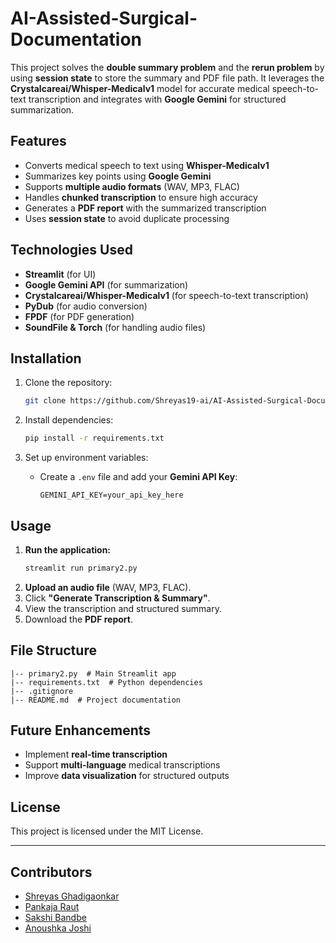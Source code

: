 # AI-Assisted-Surgical-Documentation

This project solves the **double summary problem** and the **rerun problem** by using **session state** to store the summary and PDF file path. It leverages the **Crystalcareai/Whisper-Medicalv1** model for accurate medical speech-to-text transcription and integrates with **Google Gemini** for structured summarization.

## Features
- Converts medical speech to text using **Whisper-Medicalv1**
- Summarizes key points using **Google Gemini**
- Supports **multiple audio formats** (WAV, MP3, FLAC)
- Handles **chunked transcription** to ensure high accuracy
- Generates a **PDF report** with the summarized transcription
- Uses **session state** to avoid duplicate processing

## Technologies Used
- **Streamlit** (for UI)
- **Google Gemini API** (for summarization)
- **Crystalcareai/Whisper-Medicalv1** (for speech-to-text transcription)
- **PyDub** (for audio conversion)
- **FPDF** (for PDF generation)
- **SoundFile & Torch** (for handling audio files)

## Installation
1. Clone the repository:
   ```bash
   git clone https://github.com/Shreyas19-ai/AI-Assisted-Surgical-Documentation.git
   ```

2. Install dependencies:
   ```bash
   pip install -r requirements.txt
   ```

3. Set up environment variables:
   - Create a `.env` file and add your **Gemini API Key**:
     ```
     GEMINI_API_KEY=your_api_key_here
     ```

## Usage
1. **Run the application:**
   ```bash
   streamlit run primary2.py
   ```
2. **Upload an audio file** (WAV, MP3, FLAC).
3. Click **"Generate Transcription & Summary"**.
4. View the transcription and structured summary.
5. Download the **PDF report**.

## File Structure
```
|-- primary2.py  # Main Streamlit app
|-- requirements.txt  # Python dependencies
|-- .gitignore
|-- README.md  # Project documentation
```

## Future Enhancements
- Implement **real-time transcription**
- Support **multi-language** medical transcriptions
- Improve **data visualization** for structured outputs

## License
This project is licensed under the MIT License.

---
## Contributors
- [Shreyas Ghadigaonkar](https://github.com/Shreyas19-ai)
- [Pankaja Raut](https://github.com/pankajaraut)
- [Sakshi Bandbe](https://github.com/Sakshi4Med)
- [Anoushka Joshi](https://github.com/02Anoushka)

